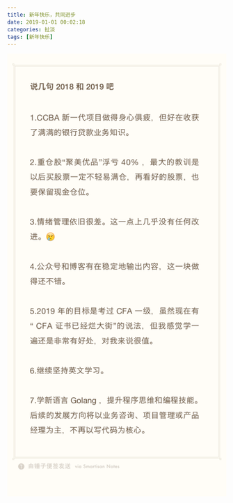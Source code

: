 ```yaml
---
title: 新年快乐，共同进步
date: 2019-01-01 00:02:18
categories: 扯淡
tags: [新年快乐]
---
```


![](2019-new-year/End2018begin2019.png)
